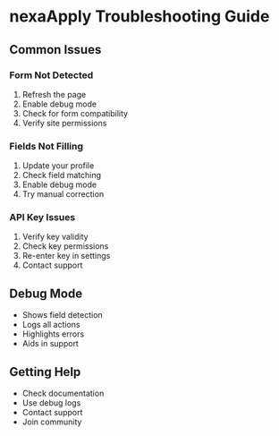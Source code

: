 # nexaApply Troubleshooting Guide

## Common Issues

### Form Not Detected

1. Refresh the page
2. Enable debug mode
3. Check for form compatibility
4. Verify site permissions

### Fields Not Filling

1. Update your profile
2. Check field matching
3. Enable debug mode
4. Try manual correction

### API Key Issues

1. Verify key validity
2. Check key permissions
3. Re-enter key in settings
4. Contact support

## Debug Mode

- Shows field detection
- Logs all actions
- Highlights errors
- Aids in support

## Getting Help

- Check documentation
- Use debug logs
- Contact support
- Join community
